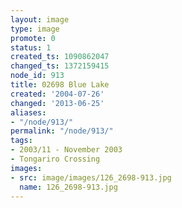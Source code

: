 ```yaml
---
layout: image
type: image
promote: 0
status: 1
created_ts: 1090862047
changed_ts: 1372159415
node_id: 913
title: 02698 Blue Lake
created: '2004-07-26'
changed: '2013-06-25'
aliases:
- "/node/913/"
permalink: "/node/913/"
tags:
- 2003/11 - November 2003
- Tongariro Crossing
images:
- src: image/images/126_2698-913.jpg
  name: 126_2698-913.jpg
---
```


